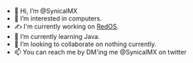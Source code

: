 - 👋 Hi, I’m @SynicalMX
- 👀 I’m interested in computers.
- ✍️ I'm currently working on [RedOS](https://github.com/SynicalMX/RedOS).
- 🌱 I’m currently learning Java.
- 💞️ I’m looking to collaborate on nothing currently.
- 📫 You can reach me by DM'ing me @SynicalMX on twitter
